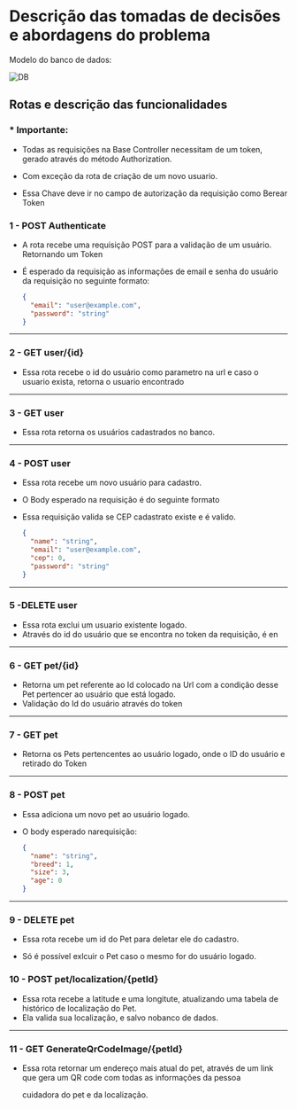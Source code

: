 # Descrição das tomadas de decisões e abordagens do problema

  Modelo do banco de dados: 

  ![DB](imagens/banco_de_dados.png)




## Rotas e descrição das funcionalidades

### * Importante:

  - Todas as requisições na Base Controller necessitam de um token, gerado através do método Authorization.

  - Com exceção da rota de criação de um novo usuario.

  - Essa Chave deve ir no campo de autorização da requisição como Berear Token

    

### 1 - POST Authenticate

- A rota recebe uma requisição POST para a validação de um usuário. Retornando um Token

- É esperado da requisição as informações de email e senha do usuário da requisição no seguinte formato:

  ```json
  {
    "email": "user@example.com",
    "password": "string"
  }
  ```

---

### 2 - GET user/{id}

- Essa rota recebe o id do usuário como parametro na url e caso o usuario exista, retorna o usuario encontrado

---

### 3 - GET user

- Essa rota retorna os usuários cadastrados no banco.

---

### 4 - POST user

- Essa rota recebe um novo usuário para cadastro.

- O Body esperado na requisição é do seguinte formato

- Essa requisição valida se CEP cadastrato existe e é valido.

  ```json
  {
    "name": "string",
    "email": "user@example.com",
    "cep": 0,
    "password": "string"
  }
  ```

---

### 5 -DELETE user

- Essa rota exclui um usuario existente logado.
- Através do id do usuário que se encontra no token da requisição, é en

---

### 6 - GET pet/{id}

- Retorna um pet referente ao Id colocado na Url com a condição desse Pet pertencer ao usuário que está logado.
- Validação do Id do usuário através do token

---

### 7 - GET pet

- Retorna os Pets pertencentes ao usuário logado, onde o ID do usuário e retirado do Token

---

### 8 - POST pet

- Essa adiciona um novo pet ao usuário logado.

- O body esperado narequisição:

  ```json
  {
    "name": "string",
    "breed": 1,
    "size": 3,
    "age": 0
  }
  ```

---

### 9 - DELETE pet

- Essa rota recebe um id do Pet para deletar ele do cadastro.

- Só é possível exlcuir o Pet caso o mesmo for do usuário logado.

  

### 10 - POST pet/localization/{petId}

- Essa rota recebe a latitude e uma longitute, atualizando uma tabela de histórico de localização do Pet.
- Ela valida sua localização, e salvo nobanco de dados.

---

### 11 - GET GenerateQrCodeImage/{petId}

- Essa rota retornar um endereço mais atual do pet, através de um link que gera um QR code  com todas as informações da pessoa

   cuidadora do pet e da localização.
